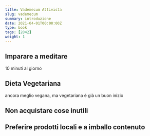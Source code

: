 ```yaml
---
title: Vademecum Attivista
slug: vademecum
summary: introduzione
date: 2021-04-01T00:00:00Z
type: book
tags: [2042]
weight: 1
---
```


## Imparare a meditare
10 minuti al giorno

## Dieta Vegetariana
ancora meglio vegana, ma vegetariana è già un buon inizio

## Non acquistare cose inutili

## Preferire prodotti locali e a imballo contenuto
